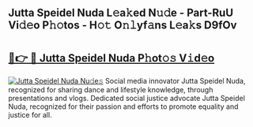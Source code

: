 ## Jutta Speidel Nuda L𝚎a𝚔ed N𝚞𝚍e - Part-RuU Vi𝚍𝚎o P𝚑𝚘tos - H𝚘𝚝 O𝚗𝚕yf𝚊ns L𝚎a𝚔s D9fOv

# <h2><a href="http://kf3vhy5.oniu.top/?m=Jutta+Speidel+Nuda">🔗👉 🔴 Jutta Speidel Nuda P𝚑ot𝚘𝚜 V𝚒d𝚎o</a></h2>

[![Jutta Speidel Nuda Nu𝚍e𝚜](https://i.imgur.com/0qMVB7G.gif)](http://kf3vhy5.oniu.top/?m=Jutta+Speidel+Nuda)
Social media innovator Jutta Speidel Nuda, recognized for sharing dance and lifestyle knowledge, through presentations and vlogs. Dedicated social justice advocate Jutta Speidel Nuda, recognized for their passion and efforts to promote equality and justice for all.  
